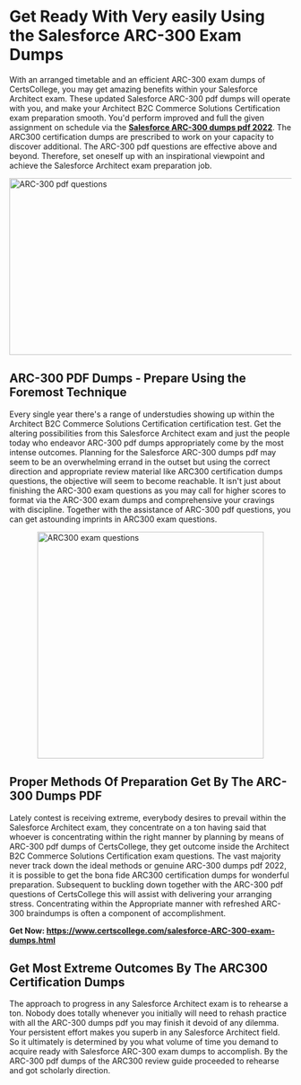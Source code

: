 <h1><strong>Get Ready With Very easily Using the Salesforce ARC-300 Exam Dumps&nbsp;</strong></h1>
<p><span style="font-weight: 400;">With an arranged timetable and an efficient  ARC-300 exam dumps of CertsCollege, you may get amazing benefits within your Salesforce Architect exam. These updated Salesforce ARC-300 pdf dumps will operate with you, and make your Architect B2C Commerce Solutions Certification exam preparation smooth. You'd perform improved and full the given assignment on schedule via the <strong><a href="https://www.certscollege.com/salesforce-ARC-300-exam-dumps.html">Salesforce ARC-300 dumps pdf 2022</a></strong>. The ARC300 certification dumps are prescribed to work on your capacity to discover additional. The  ARC-300 pdf questions are effective above and beyond. Therefore, set oneself up with an inspirational viewpoint and achieve the Salesforce Architect exam preparation job.&nbsp;</span></p>
<p><span style="font-weight: 400;"><img style="display: block; margin-left: auto; margin-right: auto;" src="https://i.ibb.co/CPDK3ps/Yellow-and-Blue-Initiative-Blog-Banner.png" alt="ARC-300 pdf questions" width="559" height="315" /></span></p>
<h2><strong>ARC-300 PDF Dumps - Prepare Using the Foremost Technique</strong></h2>
<p><span style="font-weight: 400;">Every single year there's a range of understudies showing up within the Architect B2C Commerce Solutions Certification certification test. Get the altering possibilities from this Salesforce Architect exam and just the people today who endeavor ARC-300 pdf dumps appropriately come by the most intense outcomes. Planning for the Salesforce ARC-300 dumps pdf may seem to be an overwhelming errand in the outset but using the correct direction and appropriate review material like ARC300 certification dumps questions, the objective will seem to become reachable. It isn't just about finishing the ARC-300 exam questions as you may call for higher scores to format via the ARC-300 exam dumps and comprehensive your cravings with discipline. Together with the assistance of ARC-300 pdf questions, you can get astounding imprints in ARC300 exam questions.</span></p>
<p><span style="font-weight: 400;"><a href="https://tinyurl.com/mvaxr769"><img style="display: block; margin-left: auto; margin-right: auto;" src="https://i.ibb.co/9tMrhdY/Teacher-Appreciation-Invitation.png" alt="ARC300 exam questions " width="404" height="404" /></a></span></p>
<h2><strong>Proper Methods Of Preparation Get By The ARC-300 Dumps PDF</strong></h2>
<p><span style="font-weight: 400;">Lately contest is receiving extreme, everybody desires to prevail within the Salesforce Architect exam, they concentrate on a ton having said that whoever is concentrating within the right manner by planning by means of ARC-300 pdf dumps of CertsCollege, they get outcome inside the Architect B2C Commerce Solutions Certification exam questions. The vast majority never track down the ideal methods or genuine ARC-300 dumps pdf 2022, it is possible to get the bona fide ARC300 certification dumps for wonderful preparation. Subsequent to buckling down together with the  ARC-300 pdf questions of CertsCollege this will assist with delivering your arranging stress. Concentrating within the Appropriate manner with refreshed ARC-300 braindumps is often a component of accomplishment.</span></p>
<p><span style="font-weight: 400;"><strong>Get Now: <a href="https://www.certscollege.com/salesforce-ARC-300-exam-dumps.html">https://www.certscollege.com/salesforce-ARC-300-exam-dumps.html</a></strong></span></p>
<h2><strong>Get Most Extreme Outcomes By The ARC300 Certification Dumps</strong></h2>
<p><span style="font-weight: 400;">The approach to progress in any Salesforce Architect exam is to rehearse a ton. Nobody does totally whenever you initially will need to rehash practice with all the ARC-300 dumps pdf you may finish it devoid of any dilemma. Your persistent effort makes you superb in any Salesforce Architect field. So it ultimately is determined by you what volume of time you demand to acquire ready with Salesforce ARC-300 exam dumps to accomplish. By the ARC-300 pdf dumps of the ARC300 review guide proceeded to rehearse and got scholarly direction.</span></p>
